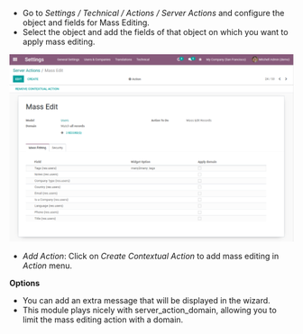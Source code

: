 - Go to *Settings / Technical / Actions / Server Actions* and configure
  the object and fields for Mass Editing.
- Select the object and add the fields of that object on which you want
  to apply mass editing.

![image](../static/description/mass_editing_form.png)

- *Add Action*: Click on *Create Contextual Action* to add mass editing
  in *Action* menu.

**Options**

- You can add an extra message that will be displayed in the wizard.
- This module plays nicely with server_action_domain, allowing you to
  limit the mass editing action with a domain.
